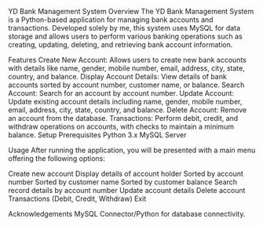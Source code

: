 YD Bank Management System
Overview
The YD Bank Management System is a Python-based application for managing bank accounts and transactions. Developed solely by me, this system uses MySQL for data storage and allows users to perform various banking operations such as creating, updating, deleting, and retrieving bank account information.

Features
Create New Account: Allows users to create new bank accounts with details like name, gender, mobile number, email, address, city, state, country, and balance.
Display Account Details: View details of bank accounts sorted by account number, customer name, or balance.
Search Account: Search for an account by account number.
Update Account: Update existing account details including name, gender, mobile number, email, address, city, state, country, and balance.
Delete Account: Remove an account from the database.
Transactions: Perform debit, credit, and withdraw operations on accounts, with checks to maintain a minimum balance.
Setup
Prerequisites
Python 3.x
MySQL Server

Usage
After running the application, you will be presented with a main menu offering the following options:

Create new account
Display details of account holder
Sorted by account number
Sorted by customer name
Sorted by customer balance
Search record details by account number
Update account details
Delete account
Transactions (Debit, Credit, Withdraw)
Exit

Acknowledgements
MySQL Connector/Python for database connectivity.
